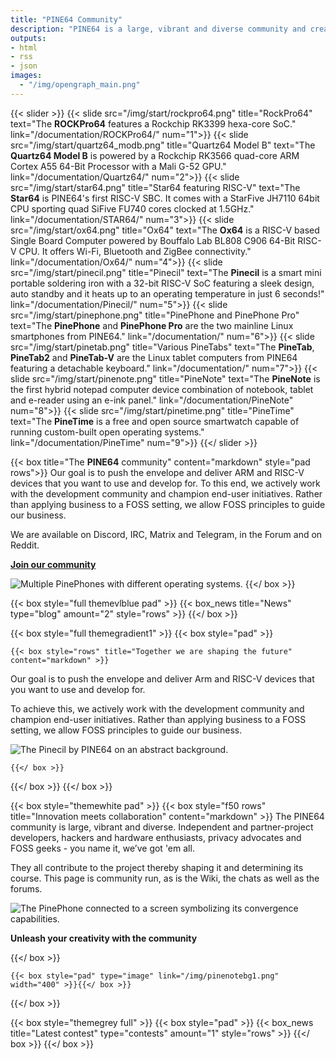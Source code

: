 ```yaml
---
title: "PINE64 Community"
description: "PINE64 is a large, vibrant and diverse community and creates software, documentation and projects. Founded in 2015, it is known for affordable devices that promote user freedom."
outputs:
- html
- rss
- json
images: 
  - "/img/opengraph_main.png"
---
```


{{< slider >}}
  {{< slide src="/img/start/rockpro64.png" title="RockPro64" text="The <b>ROCKPro64</b> features a Rockchip RK3399 hexa-core SoC." link="/documentation/ROCKPro64/" num="1">}}
  {{< slide src="/img/start/quartz64_modb.png" title="Quartz64 Model B" text="The <b>Quartz64 Model B</b> is powered by a Rockchip RK3566 quad-core ARM Cortex A55 64-Bit Processor with a Mali G-52 GPU." link="/documentation/Quartz64/" num="2">}}
  {{< slide src="/img/start/star64.png" title="Star64 <span>featuring RISC-V</span>" text="The <b>Star64</b> is PINE64's first RISC-V SBC. It comes with a StarFive JH7110 64bit CPU sporting quad SiFive FU740 cores clocked at 1.5GHz." link="/documentation/STAR64/" num="3">}}
  {{< slide src="/img/start/ox64.png" title="Ox64" text="The <b>Ox64</b> is a RISC-V based Single Board Computer powered by Bouffalo Lab BL808 C906 64-Bit RISC-V CPU. It offers Wi-Fi, Bluetooth and ZigBee connectivity." link="/documentation/Ox64/" num="4">}}
  {{< slide src="/img/start/pinecil.png" title="Pinecil" text="The <b>Pinecil</b> is a smart mini portable soldering iron with a 32-bit RISC-V SoC featuring a sleek design, auto standby and it heats up to an operating temperature in just 6 seconds!" link="/documentation/Pinecil/" num="5">}}
  {{< slide src="/img/start/pinephone.png" title="PinePhone <span>and</span> PinePhone Pro" text="The <b>PinePhone</b> and <b>PinePhone Pro</b> are the two mainline Linux smartphones from PINE64." link="/documentation/" num="6">}}
  {{< slide src="/img/start/pinetab.png" title="<span>Various</span> PineTabs" text="The <b>PineTab</b>, <b>PineTab2</b> and <b>PineTab-V</b> are the Linux tablet computers from PINE64 featuring a detachable keyboard." link="/documentation/" num="7">}}
  {{< slide src="/img/start/pinenote.png" title="PineNote" text="The <b>PineNote</b> is the first hybrid notepad computer device combination of notebook, tablet and e-reader using an e-ink panel." link="/documentation/PineNote" num="8">}}
  {{< slide src="/img/start/pinetime.png" title="PineTime" text="The <b>PineTime</b> is a free and open source smartwatch capable of running custom-built open operating systems." link="/documentation/PineTime" num="9">}}
{{</ slider >}}

{{< box title="The <b>PINE64</b> community" content="markdown" style="pad rows">}}
Our goal is to push the envelope and deliver ARM and RISC-V devices that you want to use and develop for. To this end, we actively work with the development community and champion end-user initiatives. Rather than applying business to a FOSS setting, we allow FOSS principles to guide our business.

We are available on Discord, IRC, Matrix and Telegram, in the Forum and on Reddit.

**[Join our community](/community/)**

![Multiple PinePhones with different operating systems.](/img/Pinephone_revisions.jpg)
{{</ box >}}

{{< box style="full themevlblue pad" >}}
  {{< box_news title="News" type="blog" amount="2" style="rows" >}}
{{</ box >}}

{{< box style="full themegradient1" >}}
  {{< box style="pad" >}}

    {{< box style="rows" title="Together we are shaping the future" content="markdown" >}}

Our goal is to push the envelope and deliver Arm and RISC-V devices that you want to use and develop for. 

To achieve this, we actively work with the development community and champion end-user initiatives. Rather than applying business to a FOSS setting, we allow FOSS principles to guide our business.

![The Pinecil by PINE64 on an abstract background.](/img/pinecil_philosophy.svg)

    {{</ box >}}
  {{</ box >}}
{{</ box >}}

{{< box style="themewhite pad" >}}
  {{< box style="f50 rows" title="Innovation meets collaboration" content="markdown" >}}
The PINE64 community is large, vibrant and diverse. Independent and partner-project developers, hackers and hardware enthusiasts, privacy advocates and FOSS geeks - you name it, we’ve got 'em all. 

They all contribute to the project thereby shaping it and determining its course. This page is community run, as is the Wiki, the chats as well as the forums.


![The PinePhone connected to a screen symbolizing its convergence capabilities.](/img/Pinephone_convergence.jpg)

**Unleash your creativity with the community**

{{</ box >}}

    {{< box style="pad" type="image" link="/img/pinenotebg1.png" width="400" >}}{{</ box >}}
{{</ box >}}

{{< box style="themegrey full" >}}
{{< box style="pad" >}}
  {{< box_news title="Latest contest" type="contests" amount="1" style="rows" >}}
{{</ box >}}
{{</ box >}}